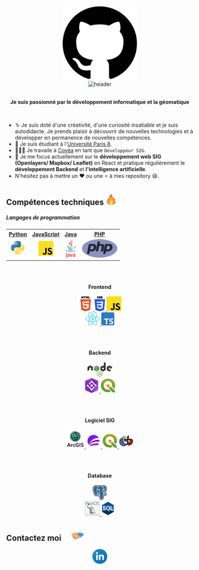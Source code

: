 <div align=center>
    <img src="https://github.com/WLaurent-Hub/WLaurent-Hub/blob/main/image/github.png" alt="GitHub" height="200"> 
</div>
<div align=center>
    <img src="https://readme-typing-svg.herokuapp.com?color=%236FDA44&size=32&center=true&vCenter=true&width=600&height=50&lines=Salut,+c'est+Laurent+%F0%9F%91%8B;Développeur+SIG+Étudiant;Développement+Fullstack;SIG+Webmapping+Geodatabase;QGIS+ArcGis" alt="header" />
</div>
<br>
<p align="center">
  <b>Je suis passionné par le développement informatique et la géomatique</b>
</p>
<br>

- ♑ Je suis doté d'une créativité, d'une curiosité insatiable et je suis autodidacte. Je prends plaisir à découvrir de nouvelles technologies et à développer en permanence de nouvelles compétences.
- 📓 Je suis étudiant à l'[Université Paris 8](https://www.univ-paris8.fr/-Master-Geomatique-Geodecisionnel-Geomarketing-et-Multimedia-G2M-).
- 👨🏻‍💻 Je travaile à [Covéa](https://www.covea.eu/fr) en tant que `Développeur SIG`.
- 🌱 Je me focus actuellement sur le **développement web SIG (Openlayers/ Mapbox/ Leaflet)** en React et pratique régulièrement le **développement Backend** et **l'intelligence artificielle**.
- N'hésitez pas à mettre un ❤ ou une ⭐ à mes repository 😄.

<h2>Compétences techniques <img src="https://github.com/WLaurent-Hub/WLaurent-Hub/blob/main/image/github-stats.gif" height="35px"></h2>

<h5>Langages de programmation</h5>

<table>
  <tr>
      <th><a href="https://fr.wikipedia.org/wiki/Python_(langage)">Python</a></th>
      <th><a href="https://developer.mozilla.org/fr/docs/Web/JavaScript">JavaScript</a></th>
      <th><a href="https://www.oracle.com/fr/java/">Java</a></th>
      <th><a href="https://www.php.net/manual/fr/intro-whatis.php">PHP</a></th>
  </tr>
  <tr align="center">
      <td>
        <img src="https://github.com/WLaurent-Hub/WLaurent-Hub/blob/main/image/python.png" height="40">
      </td>
      <td>
        <img src="https://github.com/WLaurent-Hub/WLaurent-Hub/blob/main/image/js.png" height="40">
      </td>
      <td>
        <img src="https://github.com/WLaurent-Hub/WLaurent-Hub/blob/main/image/java.png" height="50">
      </td>
      <td>
        <img src="https://github.com/WLaurent-Hub/WLaurent-Hub/blob/main/image/php.svg" height="50">
      </td>
  </tr>
</table>



<br>
<br>

<p align="center">
  <b>Frontend</b>
  <br>
  <br>
  <a href="https://developer.mozilla.org/fr/docs/Web/HTML" target="_blank">
    <code><img src="https://github.com/WLaurent-Hub/WLaurent-Hub/blob/main/image/html.svg" alt="HTML" height="40"/></code>
  </a>
  <a href="https://developer.mozilla.org/fr/docs/Web/CSS" target="_blank">
    <code><img src="https://github.com/WLaurent-Hub/WLaurent-Hub/blob/main/image/css.svg" alt="CSS" height="40"/></code>
  </a>
  <a href="https://developer.mozilla.org/fr/docs/Web/JavaScript" target="_blank">
    <code><img src="https://github.com/WLaurent-Hub/WLaurent-Hub/blob/main/image/js.png" alt="JavaScript" height="40"/></code>
  </a>
  <br>
  <a href="https://fr.reactjs.org/" target="_blank">
    <code><img src="https://github.com/WLaurent-Hub/WLaurent-Hub/blob/main/image/react.svg" alt="ReactJS" height="35"/></code>
  </a>
  <a href="https://www.typescriptlang.org/" target="_blank">
    <code><img src="https://github.com/WLaurent-Hub/WLaurent-Hub/blob/main/image/typescript.png" alt="TypeScript" height="35"/></code>
  </a>
</p>

<br>
<br>

<p align="center">
  <b>Backend</b>
  <br>
  <br>
  <a href="https://nodejs.org" target="_blank">
    <code><img src="https://github.com/WLaurent-Hub/WLaurent-Hub/blob/main/image/node.svg" alt="NodeJS" height="40"/></code>
  </a>
  <br>
  <a href="https://developers.arcgis.com/javascript/latest/" target="_blank">
    <code><img src="https://github.com/WLaurent-Hub/WLaurent-Hub/blob/main/image/arcgis.png" alt="SDK ArcGis" height="40"/></code>
  </a>
  <a href="https://fr.wikipedia.org/wiki/QGIS" target="_blank">
    <code><img src="https://github.com/WLaurent-Hub/WLaurent-Hub/blob/main/image/qgis.png" alt="Qgis" height="40"/></code>
  </a>
</p>

<br>
<br>


<p align="center">
  <b>Logiciel SIG</b>
  <br>
  <br>
  <a href="https://www.esrifrance.fr/produits/arcgis.aspx" target="_blank">
    <code><img src="https://github.com/WLaurent-Hub/WLaurent-Hub/blob/main/image/arcGIS_esri.png" alt="ArcGis" height="50"/></code>
  </a>
  <a href="https://www.precisely.com/fr/product/precisely-mapinfo/mapinfo-pro" target="_blank">
    <code><img src="https://github.com/WLaurent-Hub/WLaurent-Hub/blob/main/image/mapinfo.png" alt="MapInfo" height="40"/></code>
  </a>
  <a href="https://fr.wikipedia.org/wiki/QGIS" target="_blank">
    <code><img src="https://github.com/WLaurent-Hub/WLaurent-Hub/blob/main/image/qgis.png" alt="Qgis" height="40"/></code>
  </a>
  <a href="https://www.orfeo-toolbox.org/" target="_blank">
    <code><img src="https://github.com/WLaurent-Hub/WLaurent-Hub/blob/main/image/otb.png" alt="OTB" height="40"/></code>
  </a>
</p>

<br>
<br>

<p align="center">
  <b>Database</b>
  <br>
  <br>
  <a href="https://www.postgresql.org/" target="_blank">
    <code><img src="https://github.com/WLaurent-Hub/WLaurent-Hub/blob/main/image/postgresql.png" alt="PostgreSql" height="40"/></code>
  </a>
  <br>
  <a href="https://postgis.net/" target="_blank">
    <code><img src="https://github.com/WLaurent-Hub/WLaurent-Hub/blob/main/image/postgis.png" alt="PostGIS" height="40"/></code>
  </a>
  <a href="https://sql.sh/" target="_blank">
    <code><img src="https://github.com/WLaurent-Hub/WLaurent-Hub/blob/main/image/sql.svg" alt="SQL" height="40"/></code>
  </a>
</p>

<!-- Connection -->
<h2> Contactez moi <img src="https://github.com/WLaurent-Hub/WLaurent-Hub/blob/main/image/handshake.gif" height="35px"></h2>
<p align="center">
  <a href="https://www.linkedin.com/in/laurent-wu-3461901a5/" target="_blank">
    <code><img src="https://github.com/WLaurent-Hub/WLaurent-Hub/blob/main/image/linkedin.png" alt="linkedin" height="auto" width="40"/></code>
  </a>
</p>

